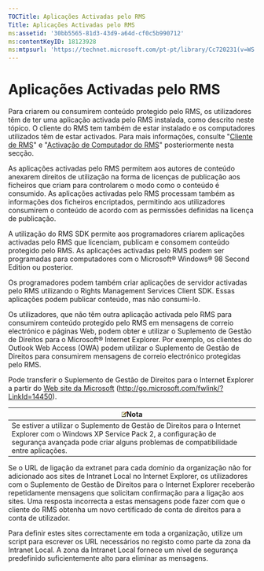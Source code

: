 ```yaml
---
TOCTitle: Aplicações Activadas pelo RMS
Title: Aplicações Activadas pelo RMS
ms:assetid: '30bb5565-81d3-43d9-a64d-cf0c5b990712'
ms:contentKeyID: 18123928
ms:mtpsurl: 'https://technet.microsoft.com/pt-pt/library/Cc720231(v=WS.10)'
---
```


Aplicações Activadas pelo RMS
=============================

Para criarem ou consumirem conteúdo protegido pelo RMS, os utilizadores têm de ter uma aplicação activada pelo RMS instalada, como descrito neste tópico. O cliente do RMS tem também de estar instalado e os computadores utilizados têm de estar activados. Para mais informações, consulte "[Cliente de RMS](https://technet.microsoft.com/03294fa2-8350-430d-b4b0-03d5169937c2)" e "[Activação de Computador do RMS](https://technet.microsoft.com/09a0d631-9860-477f-9d10-df61b3bfe125)" posteriormente nesta secção.

As aplicações activadas pelo RMS permitem aos autores de conteúdo anexarem direitos de utilização na forma de licenças de publicação aos ficheiros que criam para controlarem o modo como o conteúdo é consumido. As aplicações activadas pelo RMS processam também as informações dos ficheiros encriptados, permitindo aos utilizadores consumirem o conteúdo de acordo com as permissões definidas na licença de publicação.

A utilização do RMS SDK permite aos programadores criarem aplicações activadas pelo RMS que licenciam, publicam e consomem conteúdo protegido pelo RMS. As aplicações activadas pelo RMS podem ser programadas para computadores com o Microsoft® Windows® 98 Second Edition ou posterior.

Os programadores podem também criar aplicações de servidor activadas pelo RMS utilizando o Rights Management Services Client SDK. Essas aplicações podem publicar conteúdo, mas não consumi-lo.

Os utilizadores, que não têm outra aplicação activada pelo RMS para consumirem conteúdo protegido pelo RMS em mensagens de correio electrónico e páginas Web, podem obter e utilizar o Suplemento de Gestão de Direitos para o Microsoft® Internet Explorer. Por exemplo, os clientes do Outlook Web Access (OWA) podem utilizar o Suplemento de Gestão de Direitos para consumirem mensagens de correio electrónico protegidas pelo RMS.

Pode transferir o Suplemento de Gestão de Direitos para o Internet Explorer a partir do [Web site da Microsoft](http://go.microsoft.com/fwlink/?linkid=14450) (http://go.microsoft.com/fwlink/?LinkId=14450).

| ![](images/Cc720231.note(WS.10).gif)Nota                                                                                                                                                    |
|--------------------------------------------------------------------------------------------------------------------------------------------------------------------------------------------------------------------------|
| Se estiver a utilizar o Suplemento de Gestão de Direitos para o Internet Explorer com o Windows XP Service Pack 2, a configuração de segurança avançada pode criar alguns problemas de compatibilidade entre aplicações. |

Se o URL de ligação da extranet para cada domínio da organização não for adicionado aos sites de Intranet Local no Internet Explorer, os utilizadores com o Suplemento de Gestão de Direitos para o Internet Explorer receberão repetidamente mensagens que solicitam confirmação para a ligação aos sites. Uma resposta incorrecta a estas mensagens pode fazer com que o cliente do RMS obtenha um novo certificado de conta de direitos para a conta de utilizador.

Para definir estes sites correctamente em toda a organização, utilize um script para escrever os URL necessários no registo como parte da zona da Intranet Local. A zona da Intranet Local fornece um nível de segurança predefinido suficientemente alto para eliminar as mensagens.
